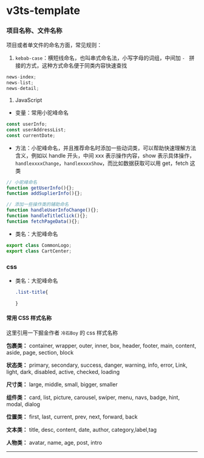 # v3ts-template

### 项目名称、文件名称

项目或者单文件的命名方面，常见规则：

1. `kebab-case`：横短线命名，也叫串式命名法，小写字母的词组，中间加 `- ` 拼接的方式，这种方式命名便于同类内容快速查找

```js
news-index;
news-list;
news-detail;
```

1. JavaScript

- 变量：常用小驼峰命名

```js
const userInfo;
const userAddressList;
const currentDate;
```

- 方法：小驼峰命名，并且推荐命名时添加一些动词类，可以帮助快速理解方法含义，例如以 handle 开头，中间 xxx 表示操作内容，show 表示具体操作， `handlexxxxChange`，`handlexxxxShow`，而比如数据获取可以用 get，fetch 这类

```js
// 小驼峰命名
function getUserInfo(){};
function addSuplierInfo(){};

// 添加一些操作类的辅助命名
function handleUserInfoChange(){};
function handleTitleClick(){};
function fetchPageData(){};
```

- 类名：大驼峰命名

```js
export class CommonLogo;
export class CartCenter;
```

### css

- 类名：大驼峰命名

  ```css
  .list-title{
    
  }
  
  ```

  

#### 常用 CSS 样式名称

这里引用一下掘金作者 `冷石Boy` 的 css 样式名称

**包裹类：** container, wrapper, outer, inner, box, header, footer, main, content, aside, page, section, block

**状态类：** primary, secondary, success, danger, warning, info, error, Link, light, dark, disabled, active, checked, loading

**尺寸类：** large, middle, small, bigger, smaller

**组件类：** card, list, picture, carousel, swiper, menu, navs, badge, hint, modal, dialog

**位置类：** first, last, current, prev, next, forward, back

**文本类：** title, desc, content, date, author, category,label,tag

**人物类：** avatar, name, age, post, intro

------



> [编写高质量可维护的代码：优雅命名]: https://juejin.cn/post/6922225108094287880
